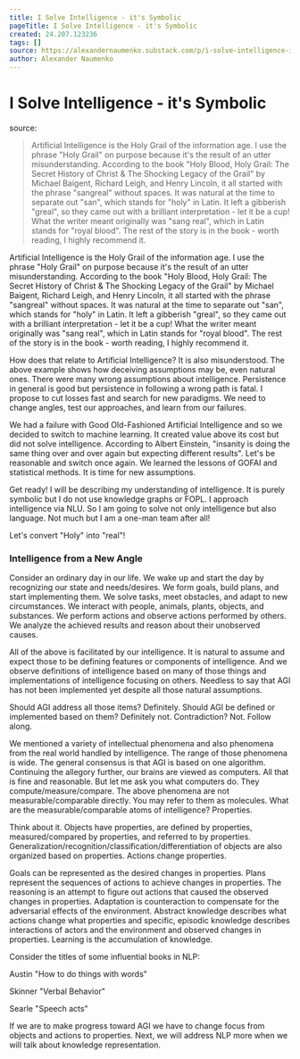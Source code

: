 ```yaml
---
title: I Solve Intelligence - it's Symbolic
pageTitle: I Solve Intelligence - it's Symbolic
created: 24.207.123236
tags: []
source: https://alexandernaumenko.substack.com/p/i-solve-intelligence-its-symbolic
author: Alexander Naumenko
---
```


# I Solve Intelligence - it's Symbolic
source: [](https://alexandernaumenko.substack.com/p/i-solve-intelligence-its-symbolic)

> Artificial Intelligence is the Holy Grail of the information age. I use the phrase "Holy Grail" on purpose because it's the result of an utter misunderstanding. According to the book "Holy Blood, Holy Grail: The Secret History of Christ & The Shocking Legacy of the Grail" by Michael Baigent, Richard Leigh, and Henry Lincoln, it all started with the phrase "sangreal" without spaces. It was natural at the time to separate out "san", which stands for "holy" in Latin. It left a gibberish "greal", so they came out with a brilliant interpretation - let it be a cup! What the writer meant originally was "sang real", which in Latin stands for "royal blood". The rest of the story is in the book - worth reading, I highly recommend it.


Artificial Intelligence is the Holy Grail of the information age. I use the phrase "Holy Grail" on purpose because it's the result of an utter misunderstanding. According to the book "Holy Blood, Holy Grail: The Secret History of Christ & The Shocking Legacy of the Grail" by Michael Baigent, Richard Leigh, and Henry Lincoln, it all started with the phrase "sangreal" without spaces. It was natural at the time to separate out "san", which stands for "holy" in Latin. It left a gibberish "greal", so they came out with a brilliant interpretation - let it be a cup! What the writer meant originally was "sang real", which in Latin stands for "royal blood". The rest of the story is in the book - worth reading, I highly recommend it.

How does that relate to Artificial Intelligence? It is also misunderstood. The above example shows how deceiving assumptions may be, even natural ones. There were many wrong assumptions about intelligence. Persistence in general is good but persistence in following a wrong path is fatal. I propose to cut losses fast and search for new paradigms. We need to change angles, test our approaches, and learn from our failures.

We had a failure with Good Old-Fashioned Artificial Intelligence and so we decided to switch to machine learning. It created value above its cost but did not solve intelligence. According to Albert Einstein, "insanity is doing the same thing over and over again but expecting different results". Let's be reasonable and switch once again. We learned the lessons of GOFAI and statistical methods. It is time for new assumptions.

Get ready! I will be describing my understanding of intelligence. It is purely symbolic but I do not use knowledge graphs or FOPL. I approach intelligence via NLU. So I am going to solve not only intelligence but also language. Not much but I am a one-man team after all!

Let's convert "Holy" into "real"!

### Intelligence from a New Angle

Consider an ordinary day in our life. We wake up and start the day by recognizing our state and needs/desires. We form goals, build plans, and start implementing them. We solve tasks, meet obstacles, and adapt to new circumstances. We interact with people, animals, plants, objects, and substances. We perform actions and observe actions performed by others. We analyze the achieved results and reason about their unobserved causes.

All of the above is facilitated by our intelligence. It is natural to assume and expect those to be defining features or components of intelligence. And we observe definitions of intelligence based on many of those things and implementations of intelligence focusing on others. Needless to say that AGI has not been implemented yet despite all those natural assumptions.

Should AGI address all those items? Definitely. Should AGI be defined or implemented based on them? Definitely not. Contradiction? Not. Follow along.

We mentioned a variety of intellectual phenomena and also phenomena from the real world handled by intelligence. The range of those phenomena is wide. The general consensus is that AGI is based on one algorithm. Continuing the allegory further, our brains are viewed as computers. All that is fine and reasonable. But let me ask you what computers do. They compute/measure/compare. The above phenomena are not measurable/comparable directly. You may refer to them as molecules. What are the measurable/comparable atoms of intelligence? Properties.

Think about it. Objects have properties, are defined by properties, measured/compared by properties, and referred to by properties. Generalization/recognition/classification/differentiation of objects are also organized based on properties. Actions change properties.

Goals can be represented as the desired changes in properties. Plans represent the sequences of actions to achieve changes in properties. The reasoning is an attempt to figure out actions that caused the observed changes in properties. Adaptation is counteraction to compensate for the adversarial effects of the environment. Abstract knowledge describes what actions change what properties and specific, episodic knowledge describes interactions of actors and the environment and observed changes in properties. Learning is the accumulation of knowledge.

Consider the titles of some influential books in NLP:

Austin "How to do things with words"

Skinner "Verbal Behavior"

Searle "Speech acts"

If we are to make progress toward AGI we have to change focus from objects and actions to properties. Next, we will address NLP more when we will talk about knowledge representation.
